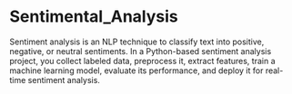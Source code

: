 # Sentimental_Analysis
Sentiment analysis is an NLP technique to classify text into positive, negative, or neutral sentiments. In a Python-based sentiment analysis project, you collect labeled data, preprocess it, extract features, train a machine learning model, evaluate its performance, and deploy it for real-time sentiment analysis.
